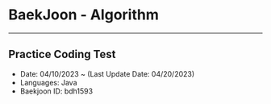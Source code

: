 # BaekJoon - Algorithm

-------------------------------------

## Practice Coding Test
* Date: 04/10/2023 ~ (Last Update Date: 04/20/2023)
* Languages: Java
* Baekjoon ID: bdh1593
